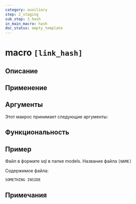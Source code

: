 ```yaml
---
category: auxiliary
step: 2_staging
sub_step: 3_hash
in_main_macro: hash
doc_status: empty_template
---
```

# macro `[link_hash]`

## Описание

## Применение

## Аргументы

Этот макрос принимает следующие аргументы:

## Функциональность

## Пример

Файл в формате sql в папке models. Название файла `[NAME]`

Содержимое файла:
```sql
SOMETHING INSIDE
```

## Примечания
